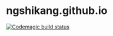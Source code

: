 # ngshikang.github.io
[![Codemagic build status](https://api.codemagic.io/apps/6084e5b495e574cfe782517f/6084e5b495e574cfe782517e/status_badge.svg)](https://codemagic.io/apps/6084e5b495e574cfe782517f/6084e5b495e574cfe782517e/latest_build)
